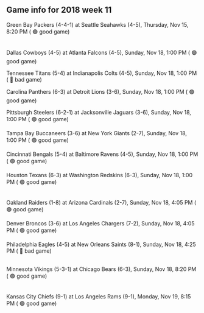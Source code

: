 ## Game info for 2018 week 11
Green Bay Packers (4-4-1) at Seattle Seahawks (4-5), Thursday, Nov 15, 8:20 PM (	:green_circle: good game)

<br/>Dallas Cowboys (4-5) at Atlanta Falcons (4-5), Sunday, Nov 18, 1:00 PM (	:green_circle: good game)

Tennessee Titans (5-4) at Indianapolis Colts (4-5), Sunday, Nov 18, 1:00 PM (	:red_circle: bad game)

Carolina Panthers (6-3) at Detroit Lions (3-6), Sunday, Nov 18, 1:00 PM (	:green_circle: good game)

Pittsburgh Steelers (6-2-1) at Jacksonville Jaguars (3-6), Sunday, Nov 18, 1:00 PM (	:green_circle: good game)

Tampa Bay Buccaneers (3-6) at New York Giants (2-7), Sunday, Nov 18, 1:00 PM (	:green_circle: good game)

Cincinnati Bengals (5-4) at Baltimore Ravens (4-5), Sunday, Nov 18, 1:00 PM (	:green_circle: good game)

Houston Texans (6-3) at Washington Redskins (6-3), Sunday, Nov 18, 1:00 PM (	:green_circle: good game)

<br/>Oakland Raiders (1-8) at Arizona Cardinals (2-7), Sunday, Nov 18, 4:05 PM (	:green_circle: good game)

Denver Broncos (3-6) at Los Angeles Chargers (7-2), Sunday, Nov 18, 4:05 PM (	:green_circle: good game)

Philadelphia Eagles (4-5) at New Orleans Saints (8-1), Sunday, Nov 18, 4:25 PM (	:red_circle: bad game)

<br/>Minnesota Vikings (5-3-1) at Chicago Bears (6-3), Sunday, Nov 18, 8:20 PM (	:green_circle: good game)

<br/>Kansas City Chiefs (9-1) at Los Angeles Rams (9-1), Monday, Nov 19, 8:15 PM (	:green_circle: good game)

